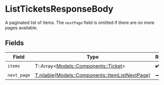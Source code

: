 # ListTicketsResponseBody

A paginated list of items. The `nextPage` field is omitted if there are no more pages available.


## Fields

| Field                                                                                      | Type                                                                                       | Required                                                                                   | Description                                                                                |
| ------------------------------------------------------------------------------------------ | ------------------------------------------------------------------------------------------ | ------------------------------------------------------------------------------------------ | ------------------------------------------------------------------------------------------ |
| `items`                                                                                    | T::Array<[Models::Components::Ticket](../../models/shared/ticket.md)>                      | :heavy_check_mark:                                                                         | N/A                                                                                        |
| `next_page`                                                                                | [T.nilable(Models::Components::ItemListNextPage)](../../models/shared/itemlistnextpage.md) | :heavy_minus_sign:                                                                         | N/A                                                                                        |